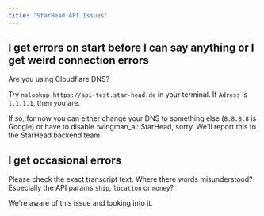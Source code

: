 ```yaml
---
title: 'StarHead API Issues'
---
```


## I get errors on start before I can say anything or I get weird connection errors

Are you using Cloudflare DNS?

Try `nslookup https://api-test.star-head.de` in your terminal. If `Adress` is `1.1.1.1`, then you are.

If so, for now you can either change your DNS to something else (`8.8.8.8` is Google) or have to disable :wingman_ai: StarHead, sorry. We'll report this to the StarHead backend team.

## I get occasional errors

Please check the exact transcript text. Where there words misunderstood? Especially the API params `ship`, `location` or `money`?

We're aware of this issue and looking into it.
